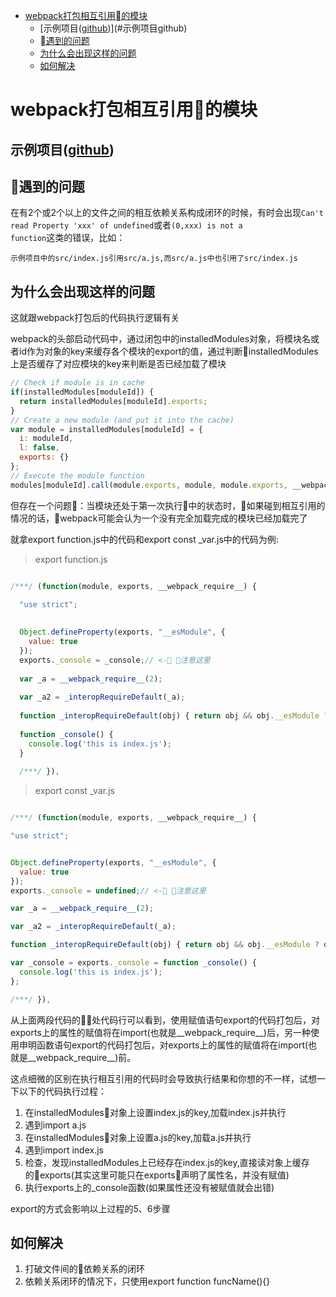 <!-- TOC -->

- [webpack打包相互引用的模块](#webpack打包相互引用的模块)
  - [示例项目([github]())](#示例项目github)
  - [遇到的问题](#遇到的问题)
  - [为什么会出现这样的问题](#为什么会出现这样的问题)
  - [如何解决](#如何解决)

<!-- /TOC -->

# webpack打包相互引用的模块

## 示例项目([github]())


## 遇到的问题
在有2个或2个以上的文件之间的相互依赖关系构成闭环的时候，有时会出现<code>Can't read Property 'xxx' of undefined</code>或者<code>(0,xxx) is not a function</code>这类的错误，比如：

```
示例项目中的src/index.js引用src/a.js,而src/a.js中也引用了src/index.js
```

## 为什么会出现这样的问题

这就跟webpack打包后的代码执行逻辑有关

webpack的头部启动代码中，通过闭包中的installedModules对象，将模块名或者id作为对象的key来缓存各个模块的export的值，通过判断installedModules上是否缓存了对应模块的key来判断是否已经加载了模块


```javascript
// Check if module is in cache
if(installedModules[moduleId]) {
  return installedModules[moduleId].exports;
}
// Create a new module (and put it into the cache)
var module = installedModules[moduleId] = {
  i: moduleId,
  l: false,
  exports: {}
};
// Execute the module function
modules[moduleId].call(module.exports, module, module.exports, __webpack_require__)
```

但存在一个问题：当模块还处于第一次执行中的状态时，如果碰到相互引用的情况的话，webpack可能会认为一个没有完全加载完成的模块已经加载完了

就拿export function.js中的代码和export const _var.js中的代码为例:

> export function.js

```javascript

/***/ (function(module, exports, __webpack_require__) {

  "use strict";
  
  
  Object.defineProperty(exports, "__esModule", {
    value: true
  });
  exports._console = _console;// <- 📢注意这里
  
  var _a = __webpack_require__(2);
  
  var _a2 = _interopRequireDefault(_a);
  
  function _interopRequireDefault(obj) { return obj && obj.__esModule ? obj : { default: obj }; }
  
  function _console() {
    console.log('this is index.js');
  }
  
  /***/ }),
```

> export const _var.js

```javascript

/***/ (function(module, exports, __webpack_require__) {

"use strict";


Object.defineProperty(exports, "__esModule", {
  value: true
});
exports._console = undefined;// <- 📢注意这里

var _a = __webpack_require__(2);

var _a2 = _interopRequireDefault(_a);

function _interopRequireDefault(obj) { return obj && obj.__esModule ? obj : { default: obj }; }

var _console = exports._console = function _console() {
  console.log('this is index.js');
};

/***/ }),
```

从上面两段代码的📢处代码行可以看到，使用赋值语句export的代码打包后，对exports上的属性的赋值将在import(也就是__webpack_require__)后，另一种使用申明函数语句export的代码打包后，对exports上的属性的赋值将在import(也就是__webpack_require__)前。

这点细微的区别在执行相互引用的代码时会导致执行结果和你想的不一样，试想一下以下的代码执行过程：

1. 在installedModules对象上设置index.js的key,加载index.js并执行
2. 遇到import a.js
3. 在installedModules对象上设置a.js的key,加载a.js并执行
4. 遇到import index.js
5. 检查，发现installedModules上已经存在index.js的key,直接读对象上缓存的exports(其实这里可能只在exports声明了属性名，并没有赋值)
6. 执行exports上的_console函数(如果属性还没有被赋值就会出错)

export的方式会影响以上过程的5、6步骤

## 如何解决
1. 打破文件间的依赖关系的闭环
2. 依赖关系闭环的情况下，只使用export function funcName(){}

